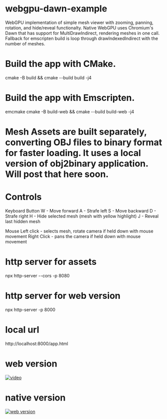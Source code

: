 # webgpu-dawn-example

WebGPU implementation of simple mesh viewer with zooming, panning, rotation, and hide/reveal functionalty. Native WebGPU uses Chromium's Dawn that has support for MultiDrawIndirect, rendering meshes in one call. Fallback for emscripten build is loop through drawIndexedIndirect with the number of meshes.

# Build the app with CMake.
cmake -B build && cmake --build build -j4

# Build the app with Emscripten.
emcmake cmake -B build-web && cmake --build build-web -j4

# Mesh Assets are built separately, converting OBJ files to binary format for faster loading. It uses a local version of obj2binary application. Will post that here soon.

# Controls
Keyboard Button
    W - Move forward
    A - Strafe left
    S - Move backward
    D - Strafe right
    H - Hide selected mesh (mesh with yellow highlight)
    J - Reveal last hidden mesh

Mouse
    Left click - selects mesh, rotate camera if held down with mouse movement 
    Right Click - pans the camera if held down with mouse movement 

# http server for assets
npx http-server --cors -p 8080

# http server for web version
npx http-server -p 8000

# local url
http://localhost:8000/app.html

# web version
[![video](https://img.youtube.com/vi/vyeaB_ttL0w/0.jpg)](https://www.youtube.com/watch?v=vyeaB_ttL0w)




# native version
[![web version](https://img.youtube.com/vi/8HrhYnDzdE8/0.jpg)](https://www.youtube.com/watch?v=8HrhYnDzdE8)

